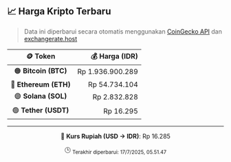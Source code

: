 

<!-- HARGA_KRIPTO -->
## 📈 Harga Kripto Terbaru

> Data ini diperbarui secara otomatis menggunakan [CoinGecko API](https://www.coingecko.com/) dan [exchangerate.host](https://exchangerate.host/)

<div align="center">

| 🪙 Token | 💰 Harga (IDR) |
|:------:|---------------:|
| 🟠 **Bitcoin (BTC)**   | Rp 1.936.900.289 |
| 🔵 **Ethereum (ETH)**  | Rp 54.734.104 |
| 🟣 **Solana (SOL)**    | Rp 2.832.828 |
| 🟢 **Tether (USDT)**   | Rp 16.295 |

---

💱 **Kurs Rupiah (USD → IDR)**: Rp 16.285

🕒 <sub>Terakhir diperbarui: 17/7/2025, 05.51.47</sub>

</div>
<!-- /HARGA_KRIPTO -->